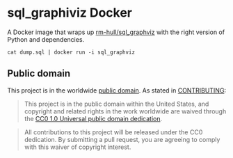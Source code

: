 # sql_graphiviz Docker

A Docker image that wraps up [rm-hull/sql_graphviz](https://github.com/rm-hull/sql_graphviz) with the right version of Python and dependencies.

```console
cat dump.sql | docker run -i sql_graphviz
```

## Public domain

This project is in the worldwide [public domain](LICENSE.md). As stated in [CONTRIBUTING](CONTRIBUTING.md):

> This project is in the public domain within the United States, and copyright and related rights in the work worldwide are waived through the [CC0 1.0 Universal public domain dedication](https://creativecommons.org/publicdomain/zero/1.0/).

> All contributions to this project will be released under the CC0 dedication. By submitting a pull request, you are agreeing to comply with this waiver of copyright interest.
